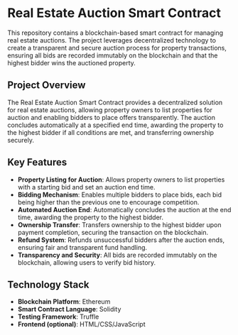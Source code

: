 # Real Estate Auction Smart Contract

This repository contains a blockchain-based smart contract for managing real estate auctions. The project leverages decentralized technology to create a transparent and secure auction process for property transactions, ensuring all bids are recorded immutably on the blockchain and that the highest bidder wins the auctioned property.

## Project Overview
The Real Estate Auction Smart Contract provides a decentralized solution for real estate auctions, allowing property owners to list properties for auction and enabling bidders to place offers transparently. The auction concludes automatically at a specified end time, awarding the property to the highest bidder if all conditions are met, and transferring ownership securely.

## Key Features
- **Property Listing for Auction**: Allows property owners to list properties with a starting bid and set an auction end time.
- **Bidding Mechanism**: Enables multiple bidders to place bids, each bid being higher than the previous one to encourage competition.
- **Automated Auction End**: Automatically concludes the auction at the end time, awarding the property to the highest bidder.
- **Ownership Transfer**: Transfers ownership to the highest bidder upon payment completion, securing the transaction on the blockchain.
- **Refund System**: Refunds unsuccessful bidders after the auction ends, ensuring fair and transparent fund handling.
- **Transparency and Security**: All bids are recorded immutably on the blockchain, allowing users to verify bid history.

## Technology Stack
- **Blockchain Platform**: Ethereum
- **Smart Contract Language**: Solidity
- **Testing Framework**: Truffle
- **Frontend (optional)**: HTML/CSS/JavaScript
